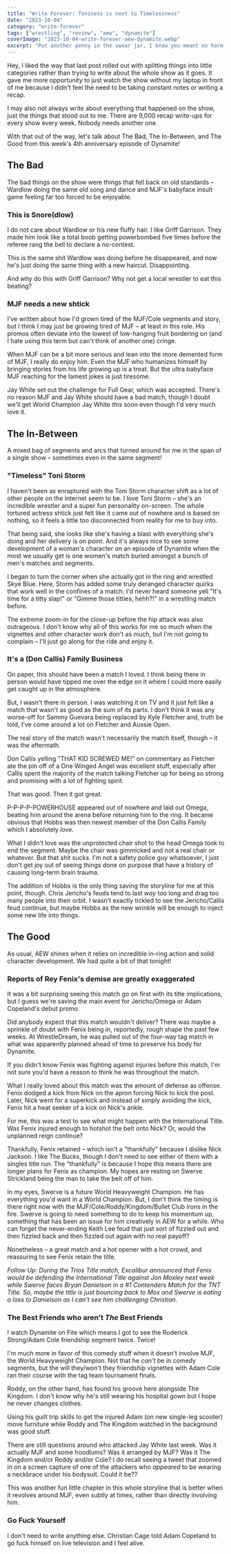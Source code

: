 ```yaml
---
title: "Write Forever: Toniness is next to Timelessness"
date: "2023-10-04"
category: "write-forever"
tags: ["wrestling", "review", "aew", "dynamite"]
coverImage: "2023-10-04-write-forever-aew-dynamite.webp"
excerpt: "Put another penny in the swear jar, I know you meant no harm... but Christian did with his big bad F-Word!"
---
```


Hey, I liked the way that last post rolled out with splitting things into little categories rather than trying to write about the whole show as it goes. It gave me more opportunity to just watch the show without my laptop in front of me because I didn't feel the need to be taking constant notes or writing a recap.

I may also not always write about everything that happened on the show, just the things that stood out to me. There are 9,000 recap write-ups for every show every week. Nobody needs another one.

With that out of the way, let's talk about The Bad, The In-Between, and The Good from this week's 4th anniversary episode of Dynamite!

## The Bad

The bad things on the show were things that fell back on old standards – Wardlow doing the same old song and dance and MJF's babyface insult game feeling far too forced to be enjoyable.

### This is Snore(dlow)

I do not care about Wardlow or his new fluffy hair. I like Griff Garrison. They made him look like a total boob getting powerbombed five times before the referee rang the bell to declare a no-contest.

This is the same shit Wardlow was doing before he disappeared, and now he's just doing the same thing with a new haircut. Disappointing.

And why do this with Griff Garrison? Why not get a local wrestler to eat this beating?

### MJF needs a new shtick

I've written about how I'd grown tired of the MJF/Cole segments and story, but I think I may just be growing tired of MJF – at least in this role. His promos often deviate into the lowest of low-hanging fruit bordering on (and I hate using this term but can't think of another one) cringe.

When MJF can be a bit more serious and lean into the more demented form of MJF, I really do enjoy him. Even the MJF who humanizes himself by bringing stories from his life growing up is a treat. But the ultra babyface MJF reaching for the lamest jokes is just tiresome.

Jay White set out the challenge for Full Gear, which was accepted. There's no reason MJF and Jay White should have a bad match, though I doubt we'll get World Champion Jay White _this_ soon even though I'd very much love it.

## The In-Between

A mixed bag of segments and arcs that turned around for me in the span of a single show – sometimes even in the same segment!

### "Timeless" Toni Storm

I haven't been as enraptured with the Toni Storm character shift as a lot of other people on the internet seem to be. I love Toni Storm – she's an incredible wrestler and a super fun personality on-screen. The whole tortured actress shtick just felt like it came out of nowhere and is based on nothing, so it feels a little too disconnected from reality for me to buy into.

That being said, she looks like she's having a blast with everything she's doing and her delivery is on point. And it's always nice to see some development of a woman's character on an episode of Dynamite when the most we usually get is one women's match buried amongst a bunch of men's matches and segments.

I began to turn the corner when she actually got in the ring and wrestled Skye Blue. Here, Storm has added some truly deranged character quirks that work well in the confines of a match. I'd never heard someone yell "It's time for a titty slap!" or "Gimme those titties, hehh?!" in a wrestling match before.

The extreme zoom-in for the close-up before the hip attack was also outrageous. I don't know why all of this works for me so much when the vignettes and other character work don't as much, but I'm not going to complain – I'll just go along for the ride and enjoy it.

### It's a (Don Callis) Family Business

On paper, this should have been a match I loved. I think being there in person would have tipped me over the edge on it where I could more easily get caught up in the atmosphere.

But, I wasn't there in person. I was watching it on TV and it just felt like a match that wasn't as good as the sum of its parts. I don't think it was any worse-off for Sammy Guevara being replaced by Kyle Fletcher and, truth be told, I've come around a lot on Fletcher and Aussie Open.

The real story of the match wasn't necessarily the match itself, though – it was the aftermath.

Don Callis yelling "THAT KID SCREWED ME!" on commentary as Fletcher ate the pin off of a One Winged Angel was excellent stuff, especially after Callis spent the majority of the match talking Fletcher up for being so strong and promising with a lot of fighting spirit.

That was good. Then it got great.

P-P-P-P-POWERHOUSE appeared out of nowhere and laid out Omega, beating him around the arena before returning him to the ring. It became obvious that Hobbs was then newest member of the Don Callis Family which I absolutely _love_.

What I didn't love was the unprotected chair shot to the head Omega took to end the segment. Maybe the chair was gimmicked and not a real chair or whatever. But that shit sucks. I'm not a safety police guy whatsoever, I just don't get joy out of seeing things done on purpose that have a history of causing long-term brain trauma.

The addition of Hobbs is the only thing saving the storyline for me at this point, though. Chris Jericho's feuds tend to last _way_ too long and drag too many people into their orbit. I wasn't exactly tickled to see the Jericho/Callis feud continue, but maybe Hobbs as the new wrinkle will be enough to inject some new life into things.

## The Good

As usual, AEW shines when it relies on incredible in-ring action and solid character development. We had quite a bit of that tonight!

### Reports of Rey Fenix's demise are greatly exaggerated 

It was a bit surprising seeing this match go on first with its title implications, but I guess we're saving the main event for Jericho/Omega or Adam Copeland's debut promo.

Did anybody expect that this match wouldn't deliver? There was maybe a sprinkle of doubt with Fenix being in, reportedly, rough shape the past few weeks. At WrestleDream, he was pulled out of the four-way tag match in what was apparently planned ahead of time to preserve his body for Dynamite.

If you didn't know Fenix was fighting against injuries before this match, I'm not sure you'd have a reason to think he was throughout the match.

What I really loved about this match was the amount of defense as offense. Fenix dodged a kick from Nick on the apron forcing Nick to kick the post. Later, Nick went for a superkick and instead of simply avoiding the kick, Fenix hit a heat seeker of a kick on Nick's ankle.

For me, this was a test to see what might happen with the International Title. Was Fenix injured enough to hotshot the belt onto Nick? Or, would the unplanned reign continue?

Thankfully, Fenix retained – which isn't a "thankfully" because I dislike Nick Jackson. I like The Bucks, though I don't need to see either of them with a singles title run. The "thankfully" is because I hope this means there are longer plans for Fenix as champion. My hopes are resting on Swerve Strickland being the man to take the belt off of him.

In my eyes, Swerve is a future World Heavyweight Champion. He has everything you'd want in a World Champion. But, I don't think the timing is there right now with the MJF/Cole/Roddy/Kingdom/Bullet Club irons in the fire. Swerve is going to need something to do to keep his momentum up, something that has been an issue for him creatively in AEW for a while. Who can forget the never-ending Keith Lee feud that just sort of fizzled out and then fizzled back and then fizzled out again with no real payoff?

Nonetheless – a great match and a hot opener with a hot crowd, and reassuring to see Fenix retain the title.

_Follow Up: During the Trios Title match, Excalibur announced that Fenix would be defending the International Title against Jon Moxley next week while Swerve faces Bryan Danielson in a #1 Contenders Match for the TNT Title. So, maybe the title is just bouncing back to Mox and Swerve is eating a loss to Danielson as I can't see him challenging Christian._

### The Best Friends who aren't _The_ Best Friends

I watch Dynamite on Fite which means I got to see the Roderick Strong/Adam Cole friendship segment twice. Twice!

I'm much more in favor of this comedy stuff when it doesn't involve MJF, the World Heavyweight Champion. Not that he _can't_ be in comedy segments, but the will they/won't they friendship vignettes with Adam Cole ran their course with the tag team tournament finals.

Roddy, on the other hand, has found his groove here alongside The Kingdom. I don't know why he's still wearing his hospital gown but I hope he never changes clothes.

Using his guilt trip skills to get the injured Adam (on new single-leg scooter) move furniture while Roddy and The Kingdom watched in the background was good stuff.

There are still questions around who attacked Jay White last week. Was it actually MJF and some hoodlums? Was it arranged by MJF? Was it The Kingdom and/or Roddy and/or Cole? I do recall seeing a tweet that zoomed in on a screen capture of one of the attackers who _appeared_ to be wearing a neckbrace under his bodysuit. Could it be??

This was another fun little chapter in this whole storyline that is better when it revolves around MJF, even subtly at times, rather than directly involving him.

### Go Fuck Yourself

I don't need to write anything else. Christian Cage told Adam Copeland to go fuck himself on live television and I feel alive.